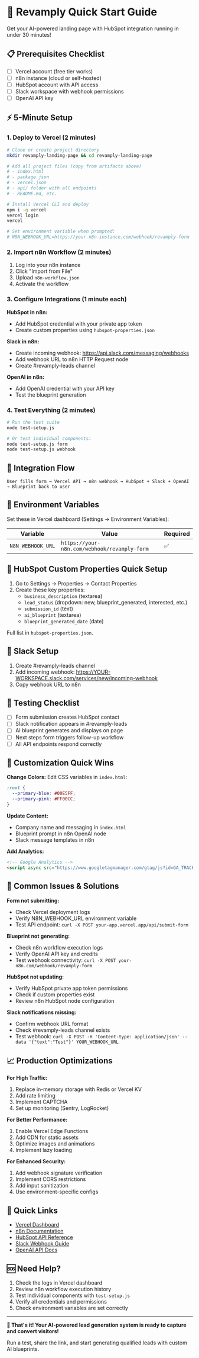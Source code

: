 # 🚀 Revamply Quick Start Guide

Get your AI-powered landing page with HubSpot integration running in under 30 minutes!

## 📋 Prerequisites Checklist

- [ ] Vercel account (free tier works)
- [ ] n8n instance (cloud or self-hosted)
- [ ] HubSpot account with API access
- [ ] Slack workspace with webhook permissions
- [ ] OpenAI API key

## ⚡ 5-Minute Setup

### 1. Deploy to Vercel (2 minutes)

```bash
# Clone or create project directory
mkdir revamply-landing-page && cd revamply-landing-page

# Add all project files (copy from artifacts above)
# - index.html
# - package.json  
# - vercel.json
# - api/ folder with all endpoints
# - README.md, etc.

# Install Vercel CLI and deploy
npm i -g vercel
vercel login
vercel

# Set environment variable when prompted:
# N8N_WEBHOOK_URL=https://your-n8n-instance.com/webhook/revamply-form
```

### 2. Import n8n Workflow (2 minutes)

1. Log into your n8n instance
2. Click "Import from File" 
3. Upload `n8n-workflow.json`
4. Activate the workflow

### 3. Configure Integrations (1 minute each)

**HubSpot in n8n:**
- Add HubSpot credential with your private app token
- Create custom properties using `hubspot-properties.json`

**Slack in n8n:**
- Create incoming webhook: https://api.slack.com/messaging/webhooks
- Add webhook URL to n8n HTTP Request node
- Create #revamply-leads channel

**OpenAI in n8n:**
- Add OpenAI credential with your API key
- Test the blueprint generation

### 4. Test Everything (2 minutes)

```bash
# Run the test suite
node test-setup.js

# Or test individual components:
node test-setup.js form
node test-setup.js webhook
```

## 🎯 Integration Flow

```
User fills form → Vercel API → n8n webhook → HubSpot + Slack + OpenAI → Blueprint back to user
```

## 🔧 Environment Variables

Set these in Vercel dashboard (Settings → Environment Variables):

| Variable | Value | Required |
|----------|-------|----------|
| `N8N_WEBHOOK_URL` | `https://your-n8n.com/webhook/revamply-form` | ✅ |

## 📱 HubSpot Custom Properties Quick Setup

1. Go to Settings → Properties → Contact Properties
2. Create these key properties:
   - `business_description` (textarea)
   - `lead_status` (dropdown: new, blueprint_generated, interested, etc.)
   - `submission_id` (text)
   - `ai_blueprint` (textarea)
   - `blueprint_generated_date` (date)

Full list in `hubspot-properties.json`.

## 🔔 Slack Setup

1. Create #revamply-leads channel
2. Add incoming webhook: https://YOUR-WORKSPACE.slack.com/services/new/incoming-webhook
3. Copy webhook URL to n8n

## 🧪 Testing Checklist

- [ ] Form submission creates HubSpot contact
- [ ] Slack notification appears in #revamply-leads
- [ ] AI blueprint generates and displays on page
- [ ] Next steps form triggers follow-up workflow
- [ ] All API endpoints respond correctly

## 🎨 Customization Quick Wins

**Change Colors:**
Edit CSS variables in `index.html`:
```css
:root {
  --primary-blue: #00E5FF;
  --primary-pink: #FF00CC;
}
```

**Update Content:**
- Company name and messaging in `index.html`
- Blueprint prompt in n8n OpenAI node
- Slack message templates in n8n

**Add Analytics:**
```html
<!-- Google Analytics -->
<script async src="https://www.googletagmanager.com/gtag/js?id=GA_TRACKING_ID"></script>
```

## 🚨 Common Issues & Solutions

**Form not submitting:**
- Check Vercel deployment logs
- Verify N8N_WEBHOOK_URL environment variable
- Test API endpoint: `curl -X POST your-app.vercel.app/api/submit-form`

**Blueprint not generating:**
- Check n8n workflow execution logs
- Verify OpenAI API key and credits
- Test webhook connectivity: `curl -X POST your-n8n.com/webhook/revamply-form`

**HubSpot not updating:**
- Verify HubSpot private app token permissions
- Check if custom properties exist
- Review n8n HubSpot node configuration

**Slack notifications missing:**
- Confirm webhook URL format
- Check #revamply-leads channel exists
- Test webhook: `curl -X POST -H 'Content-type: application/json' --data '{"text":"Test"}' YOUR_WEBHOOK_URL`

## 📈 Production Optimizations

**For High Traffic:**
1. Replace in-memory storage with Redis or Vercel KV
2. Add rate limiting
3. Implement CAPTCHA
4. Set up monitoring (Sentry, LogRocket)

**For Better Performance:**
1. Enable Vercel Edge Functions
2. Add CDN for static assets
3. Optimize images and animations
4. Implement lazy loading

**For Enhanced Security:**
1. Add webhook signature verification
2. Implement CORS restrictions
3. Add input sanitization
4. Use environment-specific configs

## 🔗 Quick Links

- [Vercel Dashboard](https://vercel.com/dashboard)
- [n8n Documentation](https://docs.n8n.io)
- [HubSpot API Reference](https://developers.hubspot.com/docs/api)
- [Slack Webhook Guide](https://api.slack.com/messaging/webhooks)
- [OpenAI API Docs](https://platform.openai.com/docs)

## 🆘 Need Help?

1. Check the logs in Vercel dashboard
2. Review n8n workflow execution history
3. Test individual components with `test-setup.js`
4. Verify all credentials and permissions
5. Check environment variables are set correctly

---

**🎉 That's it! Your AI-powered lead generation system is ready to capture and convert visitors!**

Run a test, share the link, and start generating qualified leads with custom AI blueprints.
